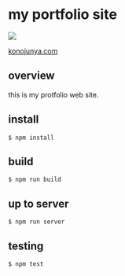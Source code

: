 # my portfolio site

![](https://user-images.githubusercontent.com/12035578/28760320-0b86c7b6-75e1-11e7-890f-c85663717e87.png)

[konojunya.com](http://www.konojunya.com)

## overview

this is my protfolio web site.

## install

```
$ npm install
```

## build

```
$ npm run build
```

## up to server

```
$ npm run server
```

## testing

```
$ npm test
```
